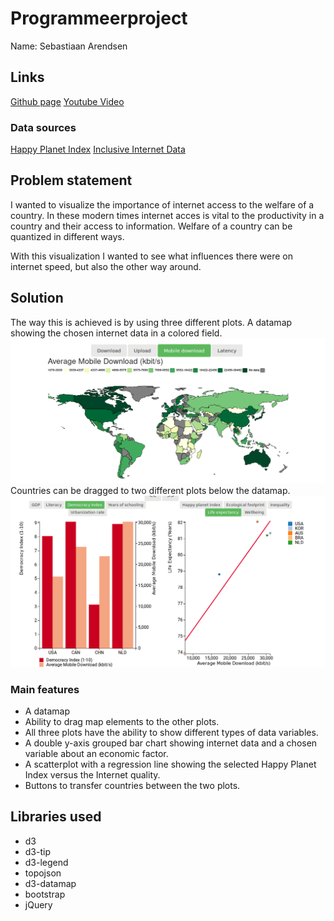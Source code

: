 # Programmeerproject
Name: Sebastiaan Arendsen

## Links
[Github page](https://SebasAren.github.io/progProject/app/index.html)
[Youtube Video](https://youtu.be/fcqf2oT0lbo)
### Data sources
[Happy Planet Index](https://happyplanetindex.org/)
[Inclusive Internet Data](https://theinclusiveinternet.eiu.com/)

## Problem statement
I wanted to visualize the importance of internet access to the welfare of a country. In these modern times internet acces is vital to the productivity in a country and their access to information. Welfare of a country can be quantized in different ways.

With this visualization I wanted to see what influences there were on internet speed, but also the other way around.

## Solution
The way this is achieved is by using three different plots. A datamap showing the chosen internet data in a colored field.
![Map](doc/map.png)
Countries can be dragged to two different plots below the datamap.
![Charts](doc/charts.png)

### Main features
* A datamap
* Ability to drag map elements to the other plots.
* All three plots have the ability to show different types of data variables.
* A double y-axis grouped bar chart showing internet data and a chosen variable about an economic factor.
* A scatterplot with a regression line showing the selected Happy Planet Index versus the Internet quality.
* Buttons to transfer countries between the two plots.

## Libraries used
* d3
* d3-tip
* d3-legend
* topojson
* d3-datamap
* bootstrap
* jQuery
